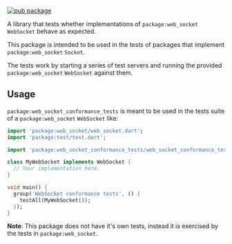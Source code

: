 [![pub package](https://img.shields.io/pub/v/web_socket_conformance_tests.svg)](https://pub.dev/packages/web_socket_conformance_tests)

A library that tests whether implementations of `package:web_socket`
`WebSocket` behave as expected.

This package is intended to be used in the tests of packages that implement
`package:web_socket` `Socket`.

The tests work by starting a series of test servers and running the provided
`package:web_socket` `WebSocket` against them.

## Usage

`package:web_socket_conformance_tests` is meant to be used in the tests suite
of a `package:web_socket` `WebSocket` like:

```dart
import 'package:web_socket/web_socket.dart';
import 'package:test/test.dart';

import 'package:web_socket_conformance_tests/web_socket_conformance_tests.dart';

class MyWebSocket implements WebSocket {
  // Your implementation here.
}

void main() {
  group('WebSocket conformance tests', () {
    testAll(MyWebSocket());
  });
}
```

**Note**: This package does not have it's own tests, instead it is
exercised by the tests in `package:web_socket`.
